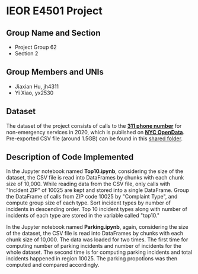# IEOR E4501 Project


## Group Name and Section

- Project Group 62
- Section 2


## Group Members and UNIs

- Jiaxian Hu, jh4311
- Yi Xiao, yx2530


## Dataset

The dataset of the project consists of calls to the [**311 phone number**][311 phone number] for non-emergency services in 2020, which is published on [**NYC OpenData**][NYC OpenData]. Pre-exported CSV file (around 1.5GB) can be found in this [shared folder][311-folder].

[311 phone number]: https://www.ny.gov/agencies/nyc-311
[NYC OpenData]: https://opendata.cityofnewyork.us
[311-folder]: https://drive.google.com/drive/folders/1BRd8_RSST69UaZRBeD_dtXGw9fuKoBZE


## Description of Code Implemented

In the Jupyter notebook named **Top10.ipynb**, considering the size of the dataset, the CSV file is read into DataFrames by chunks with each chunk size of 10,000. While reading data from the CSV file, only calls with "Incident ZIP" of 10025 are kept and stored into a single DataFrame. Group the DataFrame of calls from ZIP code 10025 by "Complaint Type", and compute group size of each type. Sort incident types by number of incidents in descending order. Top 10 incident types along with number of incidents of each type are stored in the variable called "top10."

In the Jupyter notebook named **Parking.ipynb**, again, considering the size of the dataset, the CSV file is read into DataFrames by chunks with each chunk size of 10,000. The data was loaded for two times. The first time for computing number of parking incidents and number of incidents for the whole dataset. The second time is for computing parking incidents and total incidents happened in region 10025. The parking propotions was then computed and compared accordingly.

